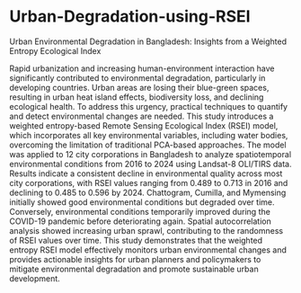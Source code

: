 # Urban-Degradation-using-RSEI
Urban Environmental Degradation in Bangladesh: Insights from a Weighted Entropy Ecological Index

Rapid urbanization and increasing human-environment interaction have significantly contributed to environmental degradation, particularly in developing countries. Urban areas are losing their blue-green spaces, resulting in urban heat island effects, biodiversity loss, and declining ecological health. To address this urgency, practical techniques to quantify and detect environmental changes are needed. This study introduces a weighted entropy-based Remote Sensing Ecological Index (RSEI) model, which incorporates all key environmental variables, including water bodies, overcoming the limitation of traditional PCA-based approaches. The model was applied to 12 city corporations in Bangladesh to analyze spatiotemporal environmental conditions from 2016 to 2024 using Landsat-8 OLI/TIRS data. Results indicate a consistent decline in environmental quality across most city corporations, with RSEI values ranging from 0.489 to 0.713 in 2016 and declining to 0.485 to 0.596 by 2024. Chattogram, Cumilla, and Mymensing initially showed good environmental conditions but degraded over time. Conversely, environmental conditions temporarily improved during the COVID-19 pandemic before deteriorating again. Spatial autocorrelation analysis showed increasing urban sprawl, contributing to the randomness of RSEI values over time. This study demonstrates that the weighted entropy RSEI model effectively monitors urban environmental changes and provides actionable insights for urban planners and policymakers to mitigate environmental degradation and promote sustainable urban development.
